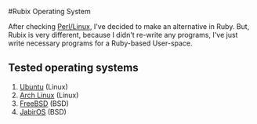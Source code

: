 #Rubix Operating System

After checking [Perl/Linux](http://perllinux.sourceforge.net/), I've decided to
make an alternative in Ruby. But, Rubix is very different, because I didn't re-write
any programs, I've just write necessary programs for a Ruby-based User-space.

## Tested operating systems 

1. [Ubuntu](http://ubuntu.com) (Linux)
2. [Arch Linux](http://archlinux.org) (Linux)
3. [FreeBSD](http://freebsd.org) (BSD)
4. [JabirOS](http://jabirproject.org) (BSD)
